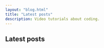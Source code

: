 ```yaml
---
layout: "blog.html"
title: "Latest posts"
description: Video tutorials about coding.
---
```

## Latest posts
